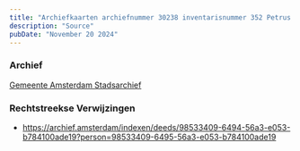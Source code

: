 ```yaml
---
title: "Archiefkaarten archiefnummer 30238 inventarisnummer 352 Petrus Hofman 02-02-1870"
description: "Source"
pubDate: "November 20 2024"
---
```


### Archief
[Gemeente Amsterdam Stadsarchief](https://archief.amsterdam/)

### Rechtstreekse Verwijzingen
- https://archief.amsterdam/indexen/deeds/98533409-6494-56a3-e053-b784100ade19?person=98533409-6495-56a3-e053-b784100ade19